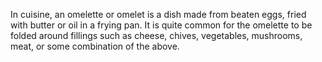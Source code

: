 In cuisine, an omelette or omelet is a dish made from beaten eggs, fried with butter or oil in a frying pan. It is quite common for the omelette to be folded around fillings such as cheese, chives, vegetables, mushrooms, meat, or some combination of the above.

